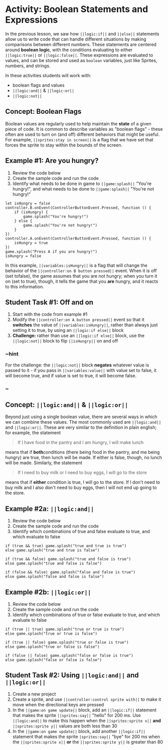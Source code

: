 # Activity: Boolean Statements and Expressions

In the previous lesson, we saw how ``||logic:if||`` and ``||else||`` statements allow us to write code that can handle different situations by making comparisons between different numbers. These statements are centered around **boolean logic**, with the conditions evaluating to either ``||logic:true||`` or ``||logic:false||``. These expressions are evaluated to values, and can be stored and used as `boolean` variables, just like Sprites, numbers, and strings.

In these activities students will work with:
* boolean flags and values
* ``||logic:and||`` & ``||logic:or||``
* ``||logic:not||``

## Concept: Boolean Flags

Boolean values are regularly used to help maintain the **state** of a given piece of code. It is common to describe variables as "boolean flags" - these often are used to turn on (and off) different behaviors that might be useful. For example, ``||sprites:stay in screen||`` is a flag that we have set that forces the sprite to stay within the bounds of the screen.

## Example #1: Are you hungry?

1. Review the code below
2. Create the sample code and run the code
3. Identify what needs to be done in game to ``||game:splash||`` "You're hungry!", and what needs to be done to ``||game:splash||`` "You're not hungry!"

```blocks
let isHungry = false
controller.B.onEvent(ControllerButtonEvent.Pressed, function () {
    if (isHungry) {
        game.splash("You're hungry!")
    } else {
        game.splash("You're not hungry!")
    }
})
controller.A.onEvent(ControllerButtonEvent.Pressed, function () {
    isHungry = true
})
game.splash("Press A if you are hungry!")
isHungry = false
```

In this example, ``||variables:isHungry||`` is a flag that will change the behavior of the ``||controller:on B button pressed||`` event. When it is off (set tofalse), the game assumes that you are not hungry; when you turn it on (set to true), though, it tells the game that you **are** hungry, and it reacts to this information.

## Student Task #1: Off and on

1. Start with the code from example #1
2. Modify the ``||controller:on A button pressed||`` event so that it **switches** the value of ``||variables:isHungry||``, rather than always just setting it to true, by using an ``||logic:if else||`` block
3. **Challenge:** rather than use an ``||logic:if else||`` block, use the ``||logic:not||`` block to flip ``||isHungry||`` on and off

### ~hint

For the challenge: the ``||logic:not||`` block **negates** whatever value is passed to it - if you pass in ``||variables:value||`` with value set to false, it will become true, and if value is set to true, it will become false.

### ~

## Concept: ``||logic:and||`` & ``||logic:or||``

Beyond just using a single boolean value, there are several ways in which we can combine these values. The most commonly used are ``||logic:and||`` and ``||logic:or||``. These are very similar to the definition in plain english; for example, the statement

> If I have food in the pantry and I am hungry, I will make lunch

means that if **both**conditions (there being food in the pantry, and me being hungry) are true, then lunch will be made. If either is false, though, no lunch will be made. Similarly, the statement

> If I need to buy milk or I need to buy eggs, I will go to the store

means that if **either** condition is true, I will go to the store. If I don't need to buy milk and I also don't need to buy eggs, then I will not end up going to the store.

## Example #2a: ``||logic:and||``

1. Review the code below
2. Create the sample code and run the code
3. Identify which combinations of true and false evaluate to true, and which evaluate to false

```blocks
if (true && true) game.splash("true and true is true")
else game.splash("true and true is false")

if (true && false) game.splash("true and false is true")
else game.splash("true and false is false")

if (false && false) game.splash("false and false is true")
else game.splash("false and false is false")
```

## Example #2b: ``||logic:or||``

1. Review the code below
2. Create the sample code and run the code
3. Identify which combinations of true or false evaluate to true, and which evaluate to false

```blocks
if (true || true) game.splash("true or true is true")
else game.splash("true or true is false")

if (true || false) game.splash("true or false is true")
else game.splash("true or false is false")

if (false || false) game.splash("false or false is true")
else game.splash("false or false is false")
```

## Student Task #2: Using ``||logic:and||`` and ``||logic:or||``

1. Create a new project
2. Create a sprite, and use ``||controller:control sprite with||`` to make it move when the directional keys are pressed
3. In the ``||game:on game update||`` block, add an ``||logic:if||`` statement that makes the sprite ``||sprites:say||`` "hello" for 200 ms. Use ``||logic:and||`` to make this happen when the ``||sprites:sprite x||`` **and** ``||sprites:sprite y||`` values are both less than 30
4. In the ``||game:on game update||`` block, add another ``||logic:if||`` statement that makes the sprite ``|sprites:say||`` "bye" for 200 ms when the ``||sprites:sprite x||`` **or** the ``||sprites:sprite y||`` is greater than 80